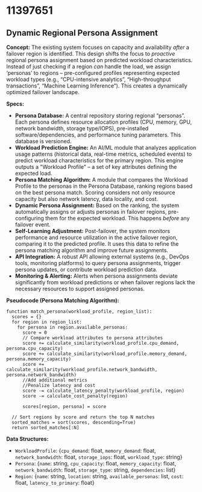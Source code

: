 # 11397651

## Dynamic Regional Persona Assignment

**Concept:** The existing system focuses on capacity and availability *after* a failover region is identified. This design shifts the focus to *proactive* regional persona assignment based on predicted workload characteristics. Instead of just checking if a region *can* handle the load, we assign ‘personas’ to regions – pre-configured profiles representing expected workload types (e.g., “CPU-intensive analytics”, “High-throughput transactions”, “Machine Learning Inference”). This creates a dynamically optimized failover landscape.

**Specs:**

*   **Persona Database:** A central repository storing regional “personas”. Each persona defines resource allocation profiles (CPU, memory, GPU, network bandwidth, storage type/IOPS), pre-installed software/dependencies, and performance tuning parameters.  This database is versioned.
*   **Workload Prediction Engine:** An AI/ML module that analyzes application usage patterns (historical data, real-time metrics, scheduled events) to predict workload characteristics for the primary region. This engine outputs a "Workload Profile" – a set of key attributes defining the expected load.
*   **Persona Matching Algorithm:** A module that compares the Workload Profile to the personas in the Persona Database, ranking regions based on the best persona match.  Scoring considers not only resource capacity but also network latency, data locality, and cost.
*   **Dynamic Persona Assignment:** Based on the ranking, the system automatically assigns or adjusts personas in failover regions, pre-configuring them for the expected workload. This happens *before* any failover event.
*   **Self-Learning Adjustment:**  Post-failover, the system monitors performance and resource utilization in the active failover region, comparing it to the predicted profile. It uses this data to refine the persona matching algorithm and improve future assignments.
*   **API Integration:** A robust API allowing external systems (e.g., DevOps tools, monitoring platforms) to query persona assignments, trigger persona updates, or contribute workload prediction data.
*   **Monitoring & Alerting:**  Alerts when persona assignments deviate significantly from workload predictions or when failover regions lack the necessary resources to support assigned personas.

**Pseudocode (Persona Matching Algorithm):**

```
function match_persona(workload_profile, region_list):
  scores = {}
  for region in region_list:
    for persona in region.available_personas:
      score = 0
      // Compare workload attributes to persona attributes
      score += calculate_similarity(workload_profile.cpu_demand, persona.cpu_capacity)
      score += calculate_similarity(workload_profile.memory_demand, persona.memory_capacity)
      score += calculate_similarity(workload_profile.network_bandwidth, persona.network_bandwidth)
      //Add additional metrics
      //Penalize latency and cost
      score -= calculate_latency_penalty(workload_profile, region)
      score -= calculate_cost_penalty(region)

      scores[region, persona] = score

  // Sort regions by score and return the top N matches
  sorted_matches = sort(scores, descending=True)
  return sorted_matches[:N]
```

**Data Structures:**

*   `WorkloadProfile`: {`cpu_demand`: float, `memory_demand`: float, `network_bandwidth`: float, `storage_iops`: float, `workload_type`: string}
*   `Persona`: {`name`: string, `cpu_capacity`: float, `memory_capacity`: float, `network_bandwidth`: float, `storage_type`: string, `dependencies`: list}
*   `Region`: {`name`: string, `location`: string, `available_personas`: list, `cost`: float, `latency_to_primary`: float}